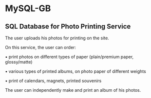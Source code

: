 # MySQL-GB
## SQL Database for Photo Printing Service

The user uploads his photos for printing on the site.

On this service, the user can order:

• print photos on different types of paper (plain/premium paper, glossy/matte)

• various types of printed albums, on photo paper of different weights

• print of calendars, magnets, printed souvenirs

The user can independently make and print an album of his photos.

